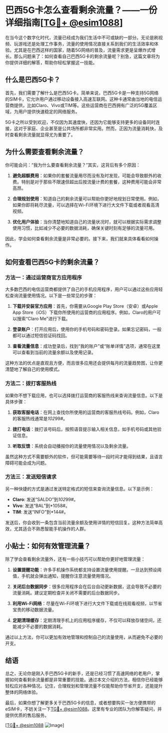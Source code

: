 # 巴西5G卡怎么查看剩余流量？——一份详细指南[[TG💪+ @esim1088](https://t.me/s/esim1088)]

在当今这个数字化时代，流量已经成为我们生活中不可或缺的一部分。无论是刷视频、玩游戏还是处理工作事务，流量的使用情况直接关系到我们的生活效率和体验。尤其是在巴西这样的国家，随着5G网络的普及，流量需求更是呈爆炸式增长。那么问题来了：如何查看自己巴西5G卡的剩余流量呢？别急，这篇文章将为你提供详细的解答，帮助你轻松掌握这一技能。

## 什么是巴西5G卡？

首先，我们需要了解什么是巴西5G卡。简单来说，巴西5G卡是一种支持5G网络的SIM卡，它允许用户通过移动设备接入高速互联网。这种卡通常由当地的电信运营商提供，比如Claro、Vivo或TIM等。这些运营商在巴西拥有广泛的5G覆盖区域，为用户提供快速稳定的网络服务。

5G卡之所以受到欢迎，不仅因为其速度快，还因为它能够支持更多的设备同时连接，这对于家庭、企业甚至是公共场所都非常实用。然而，正因为流量消耗快，及时查看剩余流量就显得尤为重要了。

## 为什么需要查看剩余流量？

你可能会问：“我为什么要查看剩余流量？”其实，这背后有多个原因：

1. **避免超额费用**：如果你的套餐流量用尽而没有及时发现，可能会导致额外的收费。特别是对于那些不限速但超出后按流量计费的套餐，这种费用可能会非常高昂。
   
2. **合理规划使用**：知道自己的剩余流量可以帮助你更好地规划日常使用。例如，如果你即将耗尽流量，可以选择在Wi-Fi环境下进行大文件下载或者观看高清视频。

3. **优化用户体验**：当你清楚地知道自己的流量状况时，就可以根据实际需求调整使用习惯，比如减少不必要的数据消耗，确保关键时刻有足够的流量可用。

因此，学会如何查看剩余流量是非常必要的。接下来，我们就来具体看看如何操作。

## 如何查看巴西5G卡的剩余流量？

### 方法一：通过运营商官方应用程序

大多数巴西的电信运营商都提供了自己的手机应用程序，用户可以通过这些应用轻松查询流量使用情况。以下是一些常见的步骤：

1. **下载并安装官方应用**：首先，你需要从Google Play Store（安卓）或Apple App Store（iOS）下载你所使用的运营商的应用程序。例如，Claro的用户可以搜索“Claro Me”进行下载。

2. **登录账户**：打开应用后，使用你的手机号码和密码登录。如果忘记密码，一般都可以通过短信验证码找回。

3. **查看流量信息**：成功登录后，找到“我的账户”或“账单详情”选项，通常在这里可以查看到当前的流量余额以及使用记录。

这种方法的优点是直观且方便，而且很多应用还会提供每月的流量趋势图，让你更清楚地了解自己的使用模式。

### 方法二：拨打客服热线

如果你不想下载应用，也可以选择拨打运营商的客服热线来查询流量信息。以下是具体步骤：

1. **获取客服电话**：在网上查找你所使用的运营商的客服热线号码。例如，Claro的客服热线通常是*102*99#。

2. **拨打电话**：拨打该号码后，按照语音提示输入相关信息，如手机号码或其他验证信息。

3. **听取反馈**：系统会自动播报你的流量使用情况以及剩余流量。

虽然这种方式不需要额外的软件，但可能需要等待一段时间才能得到结果，且语言障碍可能会成为问题。

### 方法三：发送短信请求

另一种快捷的方式是通过发送特定格式的短信来查询流量信息。以下是示例：

- **Claro**: 发送“SALDO”到*102*99#。
- **Vivo**: 发送“BAL”到*1058#。
- **TIM**: 发送“INFO”到*144#。

发送后，你会收到一条包含当前流量余额及使用详情的短信回复。这种方法简单高效，尤其适合不熟悉智能手机操作的人群。

## 小贴士：如何有效管理流量？

除了学会查看剩余流量外，还有一些小技巧可以帮助你更好地管理流量：

1. **设置提醒功能**：许多手机操作系统都支持设置流量使用提醒。一旦达到预设阈值，手机就会弹出通知，提醒你注意流量使用情况。

2. **关闭后台数据同步**：很多应用程序会在后台自动更新数据，这会导致不必要的流量消耗。建议定期检查并关闭不需要的后台数据同步。

3. **利用Wi-Fi网络**：尽量在Wi-Fi环境下进行大文件下载或在线观看视频，以节省宝贵的移动数据流量。

4. **定期清理缓存**：定期清理手机上的应用程序缓存，不仅可以释放存储空间，还能减少不必要的数据消耗。

通过以上方法，你可以更加有效地管理和控制自己的流量使用，从而避免不必要的开支。

## 结语

总之，无论你是刚入手巴西5G卡的新手，还是已经习惯了高速网络的老用户，掌握如何查看剩余流量都是非常重要的技能。通过本文介绍的方法，相信你已经能够轻松应对各种情况。记住，合理规划和管理流量不仅能帮助你节省开支，还能提升整体的网络体验。

最后，如果你想了解更多关于巴西5G卡的信息，或者想要购买一张方便携带的eSIM卡，不妨关注一下[TG💪+ @esim1088](https://t.me/s/esim1088)。这里有专业的团队为你解答疑问，并提供优质的售后服务。

[[TG💪+ @esim1088](https://t.me/s/esim1088) ![Image](https://i.postimg.cc/4NQfJmqS/Snipaste-2025-05-13-00-14-12.png)]